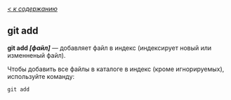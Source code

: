 [*< к содержанию*](./readme.md)

## git add
**git add *[файл]*** — добавляет файл в индекс (индексирует новый или изменненый файл).

Чтобы добавить все файлы в каталоге в индекс (кроме игнорируемых), используйте команду:

```bash=
git add
```